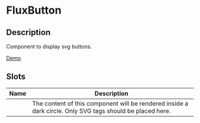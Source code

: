 ---
---

# FluxButton

## Description

Component to display svg buttons.

[Demo](http://ragnarlotus.github.io/vue-flux-docs/demos/components/flux-button.html)

## Slots

| Name | Description |
|------|-------------|
| | The content of this component will be rendered inside a dark circle. Only SVG tags should be placed here. |
